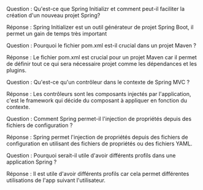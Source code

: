 Question : Qu'est-ce que Spring Initializr et comment peut-il faciliter la
création d'un nouveau projet Spring?

Réponse : Spring Initializer est un outil générateur de projet Spring Boot,
il permet un gain de temps très important

Question : Pourquoi le fichier pom.xml est-il crucial dans un projet Maven ?

Réponse : Le fichier pom.xml est crucial pour un projet Maven car il permet
de définir tout ce qui sera nécessaire projet comme les dépendances et les plugins.

Question : Qu'est-ce qu'un contrôleur dans le contexte de Spring MVC ?

Réponse : Les contrôleurs sont les composants injectés par l'application, c'est
le framework qui décide du composant à appliquer en fonction du contexte.

Question : Comment Spring permet-il l'injection de propriétés depuis des
fichiers de configuration ?

Réponse : Spring permet l'injection de propriétés depuis des fichiers de
configuration en utilisant des fichiers de propriétés ou des fichiers YAML.

Question : Pourquoi serait-il utile d'avoir différents profils dans une
application Spring ?

Réponse : Il est utile d'avoir différents profils car cela permet différentes
utilisations de l'app suivant l'utilisateur.